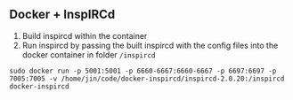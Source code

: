 Docker + InspIRCd
---

1. Build inspircd within the container
2. Run inspircd by passing the built inspircd with the config files into the docker container in folder `/inspircd`


`sudo docker run -p 5001:5001 -p 6660-6667:6660-6667 -p 6697:6697 -p 7005:7005 -v /home/jin/code/docker-inspircd/inspircd-2.0.20:/inspircd docker-inspircd`
